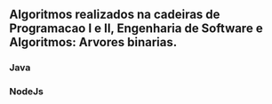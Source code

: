 ## Algoritmos realizados na cadeiras de Programacao I e II, Engenharia de Software e Algoritmos: Arvores binarias.

### Java
### NodeJs